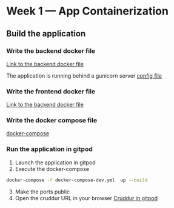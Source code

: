 # Week 1 — App Containerization

## Build the application

### Write the backend docker file

[Link to the backend docker file](../backend-flask/Dockerfile)

The application is running behind a gunicorn server [config file](../backend-flask/config/gunicorn.conf.py)

### Write the frontend docker file

[Link to the backend docker file](../frontend-react-js/Dockerfile)

### Write the docker compose file
[docker-compose](../docker-compose-dev.yml)
### Run the application in gitpod

1. Launch the application in gitpod
2. Execute the docker-compose
   
```bash
docker-compose -f docker-compose-dev.yml  up --build
````
3. Make the ports public
4. Open the cruddur URL in your browser
[Cruddur in gitpod](../_docs/assets/week1/Cruddur-gitpod.png)


